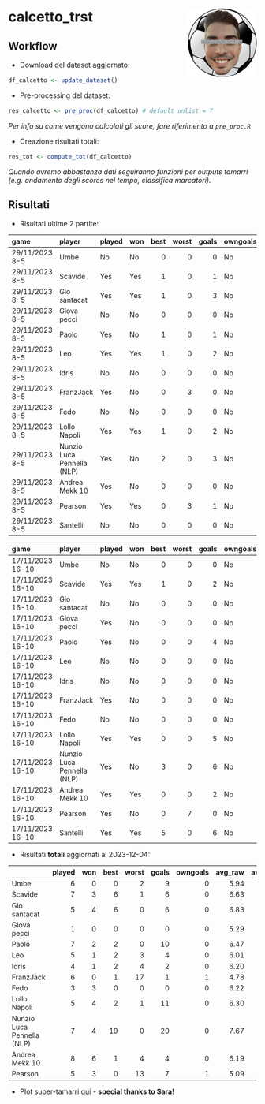 
<!-- README.md is generated from README.Rmd. Please edit that file -->

# calcetto_trst <img src="logo.png" align="right" height="139" />

## Workflow

- Download del dataset aggiornato:

``` r
df_calcetto <- update_dataset()
```

- Pre-processing del dataset:

``` r
res_calcetto <- pre_proc(df_calcetto) # default unlist = T
```

*Per info su come vengono calcolati gli score, fare riferimento a
`pre_proc.R`*

- Creazione risultati totali:

``` r
res_tot <- compute_tot(df_calcetto)
```

*Quando avremo abbastanza dati seguiranno funzioni per outputs tamarri
(e.g. andamento degli scores nel tempo, classifica marcatori).*

## Risultati

- Risultati ultime 2 partite:

| game           | player                     | played | won | best | worst | goals | owngoals | raw_scores | scores |
|:---------------|:---------------------------|:-------|:----|-----:|------:|------:|:---------|-----------:|-------:|
| 29/11/2023 8-5 | Umbe                       | No     | No  |    0 |     0 |     0 | No       |         NA |     NA |
| 29/11/2023 8-5 | Scavide                    | Yes    | Yes |    1 |     0 |     1 | No       |       7.29 | 126.41 |
| 29/11/2023 8-5 | Gio santacat               | Yes    | Yes |    1 |     0 |     3 | No       |       7.00 | 127.91 |
| 29/11/2023 8-5 | Giova pecci                | No     | No  |    0 |     0 |     0 | No       |         NA |     NA |
| 29/11/2023 8-5 | Paolo                      | Yes    | No  |    1 |     0 |     1 | No       |       6.29 | 102.74 |
| 29/11/2023 8-5 | Leo                        | Yes    | Yes |    1 |     0 |     2 | No       |       7.00 | 124.86 |
| 29/11/2023 8-5 | Idris                      | No     | No  |    0 |     0 |     0 | No       |         NA |     NA |
| 29/11/2023 8-5 | FranzJack                  | Yes    | No  |    0 |     3 |     0 | No       |       4.71 |  64.45 |
| 29/11/2023 8-5 | Fedo                       | No     | No  |    0 |     0 |     0 | No       |         NA |     NA |
| 29/11/2023 8-5 | Lollo Napoli               | Yes    | Yes |    1 |     0 |     2 | No       |       6.86 | 122.45 |
| 29/11/2023 8-5 | Nunzio Luca Pennella (NLP) | Yes    | No  |    2 |     0 |     3 | No       |       7.29 | 131.41 |
| 29/11/2023 8-5 | Andrea Mekk 10             | Yes    | No  |    0 |     0 |     0 | No       |       5.88 |  90.88 |
| 29/11/2023 8-5 | Pearson                    | Yes    | Yes |    0 |     3 |     1 | No       |       4.29 |  65.77 |
| 29/11/2023 8-5 | Santelli                   | No     | No  |    0 |     0 |     0 | No       |         NA |     NA |

| game             | player                     | played | won | best | worst | goals | owngoals | raw_scores | scores |
|:-----------------|:---------------------------|:-------|:----|-----:|------:|------:|:---------|-----------:|-------:|
| 17/11/2023 16-10 | Umbe                       | No     | No  |    0 |     0 |     0 | No       |         NA |     NA |
| 17/11/2023 16-10 | Scavide                    | Yes    | Yes |    1 |     0 |     2 | No       |       7.12 | 122.56 |
| 17/11/2023 16-10 | Gio santacat               | No     | No  |    0 |     0 |     0 | No       |         NA |     NA |
| 17/11/2023 16-10 | Giova pecci                | Yes    | No  |    0 |     0 |     0 | No       |       5.29 |  77.35 |
| 17/11/2023 16-10 | Paolo                      | Yes    | No  |    0 |     0 |     4 | No       |       7.00 | 108.18 |
| 17/11/2023 16-10 | Leo                        | No     | No  |    0 |     0 |     0 | No       |         NA |     NA |
| 17/11/2023 16-10 | Idris                      | No     | No  |    0 |     0 |     0 | No       |         NA |     NA |
| 17/11/2023 16-10 | FranzJack                  | Yes    | No  |    0 |     0 |     0 | No       |       4.50 |  64.74 |
| 17/11/2023 16-10 | Fedo                       | No     | No  |    0 |     0 |     0 | No       |         NA |     NA |
| 17/11/2023 16-10 | Lollo Napoli               | Yes    | Yes |    0 |     0 |     5 | No       |       6.62 | 118.40 |
| 17/11/2023 16-10 | Nunzio Luca Pennella (NLP) | Yes    | No  |    3 |     0 |     6 | No       |       8.12 | 140.76 |
| 17/11/2023 16-10 | Andrea Mekk 10             | Yes    | Yes |    0 |     0 |     2 | No       |       6.78 | 114.20 |
| 17/11/2023 16-10 | Pearson                    | Yes    | No  |    0 |     7 |     0 | No       |       4.00 |  35.55 |
| 17/11/2023 16-10 | Santelli                   | Yes    | Yes |    5 |     0 |     6 | No       |       8.50 | 163.72 |

- Risultati **totali** aggiornati al 2023-12-04:

|                            | played | won | best | worst | goals | owngoals | avg_raw | avg_scores |
|:---------------------------|-------:|----:|-----:|------:|------:|---------:|--------:|-----------:|
| Umbe                       |      6 |   0 |    0 |     2 |     9 |        0 |    5.94 |      96.85 |
| Scavide                    |      7 |   3 |    6 |     1 |     6 |        0 |    6.63 |     110.30 |
| Gio santacat               |      5 |   4 |    6 |     0 |     6 |        0 |    6.83 |     120.03 |
| Giova pecci                |      1 |   0 |    0 |     0 |     0 |        0 |    5.29 |      77.35 |
| Paolo                      |      7 |   2 |    2 |     0 |    10 |        0 |    6.47 |     108.24 |
| Leo                        |      5 |   1 |    2 |     3 |     4 |        0 |    6.01 |      96.39 |
| Idris                      |      4 |   1 |    2 |     4 |     2 |        0 |    6.20 |      98.87 |
| FranzJack                  |      6 |   0 |    1 |    17 |     1 |        1 |    4.78 |      64.72 |
| Fedo                       |      3 |   3 |    0 |     0 |     0 |        0 |    6.22 |     103.88 |
| Lollo Napoli               |      5 |   4 |    2 |     1 |    11 |        0 |    6.30 |     109.36 |
| Nunzio Luca Pennella (NLP) |      7 |   4 |   19 |     0 |    20 |        0 |    7.67 |     140.59 |
| Andrea Mekk 10             |      8 |   6 |    1 |     4 |     4 |        0 |    6.19 |     102.19 |
| Pearson                    |      5 |   3 |    0 |    13 |     7 |        1 |    5.09 |      77.28 |

- Plot super-tamarri
  [qui](https://paolodalena.shinyapps.io/calcetto_app/) - **special
  thanks to Sara!**
